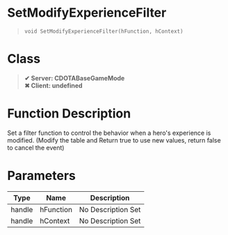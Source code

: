 # SetModifyExperienceFilter
> `void SetModifyExperienceFilter(hFunction, hContext)`
# Class
> __✔ Server: CDOTABaseGameMode__  
> __✖ Client: undefined__  
# Function Description
Set a filter function to control the behavior when a hero's experience is modified. (Modify the table and Return true to use new values, return false to cancel the event)
# Parameters
Type|Name|Description
--|--|--
handle|hFunction|No Description Set
handle|hContext|No Description Set

